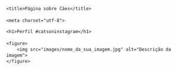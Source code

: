 <!DOCTYPE html>

<html lang="pt-br">

<head>

    <title>Página sobre Cães</title>

    <meta charset="utf-8">

</head>

<body>

    <h1>Perfil #catsoninstagram</h1>

    <figure>
        <img src="images/nome_da_sua_imagem.jpg" alt="Descrição da imagem">
    </figure>

</body>

</html>
